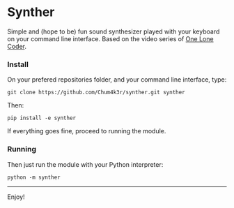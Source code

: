 # Synther

Simple and (hope to be) fun sound synthesizer played with your keyboard on your command line interface.
Based on the video series of [One Lone Coder](https://www.youtube.com/watch?v=tgamhuQnOkM).

### Install

On your prefered repositories folder, and your command line interface, type:

```
git clone https://github.com/Chum4k3r/synther.git synther
```

Then:

```
pip install -e synther
```

If everything goes fine, proceed to running the module.

### Running

Then just run the module with your Python interpreter:

```
python -m synther
```

------------------------------

Enjoy!
